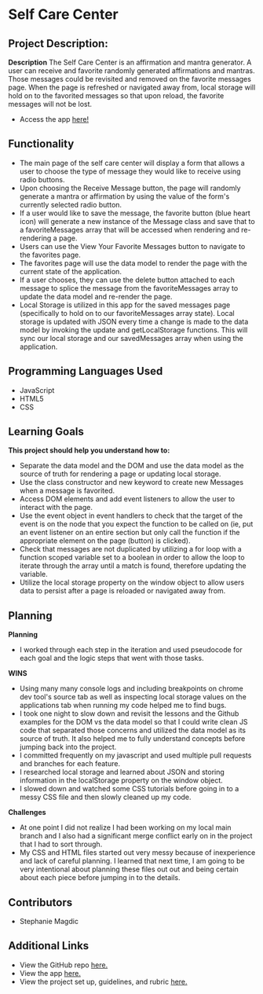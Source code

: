 # Self Care Center

## Project Description:

  **Description**
  The Self Care Center is an affirmation and mantra generator. A user can receive and favorite randomly generated affirmations and mantras. Those messages could be revisited and removed on the favorite messages page. When the page is refreshed or navigated away from, local storage will hold on to the favorited messages so that upon reload, the favorite messages will not be lost.

  + Access the app [here!](https://stephaniemagdic.github.io/self-care-center/)

## Functionality
  + The main page of the self care center will display a form that allows a user to choose the type of message they would like to receive using radio buttons.
  + Upon choosing the Receive Message button, the page will randomly generate a mantra or affirmation by using the value of the form's currently selected radio button.
  + If a user would like to save the message, the favorite button (blue heart icon) will generate a new instance of the Message class and save that to a favoriteMessages array that will be accessed when rendering and re-rendering a page.
  + Users can use the View Your Favorite Messages button to navigate to the favorites page.
  + The favorites page will use the data model to render the page with the current state of the application.
  + If a user chooses, they can use the delete button attached to each message to splice the message from the favoriteMessages array to update the data model and re-render the page.
  + Local Storage is utilized in this app for the saved messages page (specifically to hold on to our favoriteMessages array state). Local storage is updated with JSON every time a change is made to the data model by invoking the update and getLocalStorage functions. This will sync our local storage and our savedMessages array when using the application.

## Programming Languages Used
  + JavaScript
  + HTML5
  + CSS

## Learning Goals

**This project should help you understand how to:**
+ Separate the data model and the DOM and use the data model as the source of truth for rendering a page or updating local storage.
+ Use the class constructor and new keyword to create new Messages when a message is favorited.
+ Access DOM elements and add event listeners to allow the user to interact with the page.
+ Use the event object in event handlers to check that the target of the event is on the node that you expect the function to be called on (ie, put an event listener on an entire section but only call the function if the appropriate element on the page (button) is clicked).
+ Check that messages are not duplicated by utilizing a for loop with a function scoped variable set to a boolean in order to allow the loop to iterate through the array until a match is found, therefore updating the variable.
+ Utilize the local storage property on the window object to allow users data to persist after a page is reloaded or navigated away from.

## Planning

  **Planning**
  + I worked through each step in the iteration and used pseudocode for each goal and the logic steps that went with those tasks.

  **WINS**
  + Using many many console logs and including breakpoints on chrome dev tool's source tab as well as inspecting local storage values on the applications tab when running my code helped me to find bugs.
  + I took one night to slow down and revisit the lessons and the Github examples for the DOM vs the data model so that I could write clean JS code that separated those concerns and utilized the data model as its source of truth. It also helped me to fully understand concepts before jumping back into the project.
  + I committed frequently on my javascript and used multiple pull requests and branches for each feature.
  + I researched local storage and learned about JSON and storing information in the localStorage property on the window object.
  + I slowed down and watched some CSS tutorials before going in to a messy CSS file and then slowly cleaned up my code.

  **Challenges**
  + At one point I did not realize I had been working on my local main branch and I also had a significant merge conflict early on in the project that I had to sort through.
  + My CSS and HTML files started out very messy because of inexperience and lack of careful planning. I learned that next time, I am going to be very intentional about planning these files out out and being certain about each piece before jumping in to the details.

## Contributors

  + Stephanie Magdic

## Additional Links

  + View the GitHub repo [here.](https://stephaniemagdic.github.io/self-care-center/)
  + View the app [here.](https://github.com/stephaniemagdic/self-care-center)
  + View the project set up, guidelines, and rubric [here.](https://frontend.turing.edu/projects/module-1/self-care-center.html)
